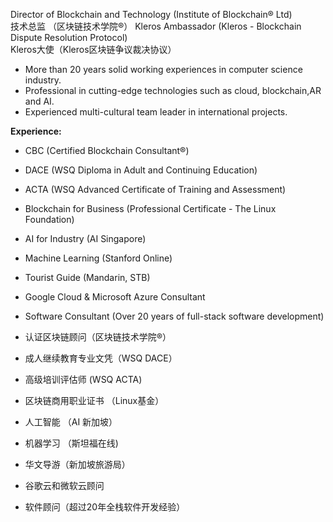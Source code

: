 Director of Blockchain and Technology (Institute of Blockchain® Ltd)<br>
技术总监 （区块链技术学院®）
Kleros Ambassador (Kleros - Blockchain Dispute Resolution Protocol)<br>
Kleros大使（Kleros区块链争议裁决协议）

* More than 20 years solid working experiences in computer science industry.
* Professional in cutting-edge technologies such as cloud, blockchain,AR and AI.
* Experienced multi-cultural team leader in international projects.

**Experience:**

* CBC (Certified Blockchain Consultant®)
* DACE (WSQ Diploma in Adult and Continuing Education)
* ACTA (WSQ Advanced Certificate of Training and Assessment)
* Blockchain for Business (Professional Certificate - The Linux Foundation)
* AI for Industry (AI Singapore)
* Machine Learning (Stanford Online)
* Tourist Guide (Mandarin, STB)
* Google Cloud & Microsoft Azure Consultant
* Software Consultant (Over 20 years of full-stack software development)

* 认证区块链顾问（区块链技术学院®）
* 成人继续教育专业文凭（WSQ DACE）
* 高级培训评估师 (WSQ ACTA)
* 区块链商用职业证书 （Linux基金）
* 人工智能 （AI 新加坡）
* 机器学习 （斯坦福在线)
* 华文导游（新加坡旅游局）
* 谷歌云和微软云顾问
* 软件顾问（超过20年全栈软件开发经验）

